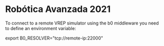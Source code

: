 # Robótica Avanzada 2021

To connect to a remote VREP simulator using the b0 middleware you need to define an environment variable:

export B0_RESOLVER="tcp://remote-ip:22000"

